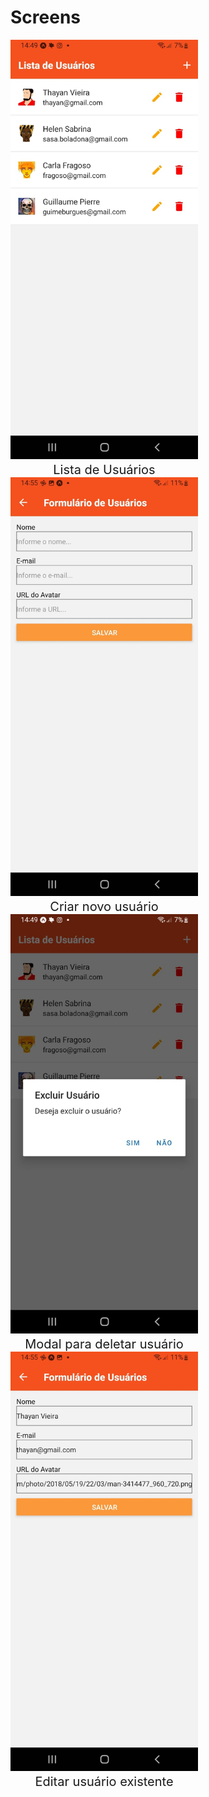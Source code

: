 # Screens

<div class="box">
    <img src="images\lista.jpeg"/>
    <span> Lista de Usuários </span>
</div>
<div class="box">
    <img src="images\form_criar.jpeg"/>
    <span> Criar novo usuário </span>
</div>
<div class="box">
    <img src="images\popup_deletar.jpeg"/>
    <span> Modal para deletar usuário </span>
</div>
<div class="box">
    <img src="images\form_editar.jpeg"/>
    <span> Editar usuário existente </span>
</div>
<style>
div.box {
	width: 300px;
	display: inline-block;
    padding-horizontal: 20px;
    font-size: 20px;
    text-align: center;
}
</style>